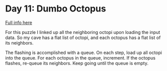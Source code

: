 # Day 11: Dumbo Octopus

[Full info here](https://adventofcode.com/2021/day/11)

For this puzzle I linked up all the neighboring octopi upon loading the 
input data. So my cave has a flat list of octopi, and each octopus has 
a flat list of its neighbors.

The flashing is accomplished with a queue. On each step, load up all
octopi into the queue. For each octopus in the queue, increment. If the
octopus flashes, re-queue its neighbors. Keep going until the queue is
empty.
